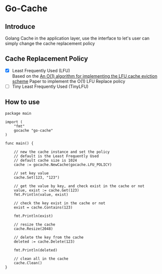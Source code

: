 # Go-Cache
## Introduce
Golang Cache in the application layer, use the interface to let's user can simply 
change the cache replacement policy

## Cache Replacement Policy
- [x] Least Frequently Used (LFU)  
  Based on the [An O(1) algorithm for implementing the LFU
cache eviction scheme](http://dhruvbird.com/lfu.pdf) Paper to implement the O(1) LFU Replace policy
- [ ] Tiny Least Frequently Used (TinyLFU) 
 
## How to use
```golang
package main

import (
	"fmt"
	gocache "go-cache"
)

func main() {

	// new the cache instance and set the policy
	// default is the Least Frequently Used
	// default cache size is 1024
	cache := gocache.NewCache(gocache.LFU_POLICY)

	// set key value
	cache.Set(123, "123")

	// get the value by key, and check exist in the cache or not
	value, exist := cache.Get(123)
	fmt.Println(value, exist)

	// check the key exist in the cache or not
	exist = cache.Contains(123)

	fmt.Println(exist)

	// resize the cache
	cache.Resize(2048)

	// delete the key from the cache
	deleted := cache.Delete(123)

	fmt.Println(deleted)

	// clean all in the cache
	cache.Clean()
}

```